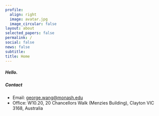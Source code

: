 ```yaml
---
profile:
  align: right
  image: avatar.jpg
  image_circular: false
layout: about
selected_papers: false
permalink: /
social: false
news: false
subtitle:
title: Home
---
```

##### H﻿ello.

##### Contact

* Email: <a href="mailto:george.wang@monash.edu">george.wang@monash.edu</a>
* Office: W10.20, 20 Chancellors Walk (Menzies Building), Clayton VIC 3168, Australia

<br/>
